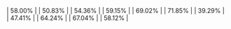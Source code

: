 | 58.00% |
| 50.83% |
| 54.36% |
| 59.15% |
| 69.02% |
| 71.85% |
| 39.29% |
| 47.41% |
| 64.24% |
| 67.04% |
| 58.12% |
